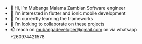 - 👋 Hi, I’m Mubanga Malama Zambian Software engineer
- 👀 I’m interested in flutter and ionic mobile development 
- 🌱 I’m currently learning the frameworks
- 💞️ I’m looking to collaborate on these projects
- 📫 reach on mubangadeveloper@gmail.com or via whatsapp +260974421578

<!---
Mubangadeveloper/Mubangadeveloper is a ✨ special ✨ repository because its `README.md` (this file) appears on your GitHub profile.
You can click the Preview link to take a look at your changes.
--->
